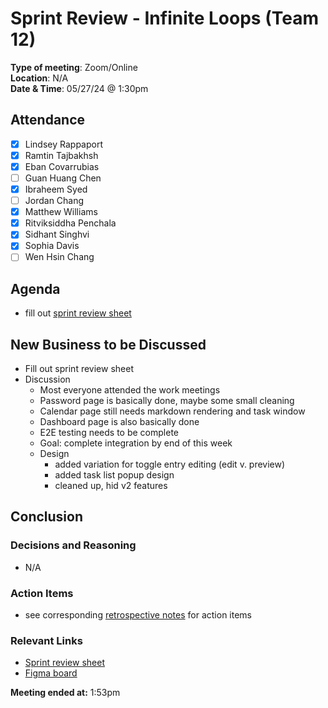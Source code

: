 # Sprint Review - Infinite Loops (Team 12)

**Type of meeting**: Zoom/Online \
**Location**:  N/A \
**Date & Time**: 05/27/24 @ 1:30pm 

## Attendance

- [x] Lindsey Rappaport
- [x] Ramtin Tajbakhsh
- [x] Eban Covarrubias
- [ ] Guan Huang Chen
- [x] Ibraheem Syed
- [ ] Jordan Chang
- [x] Matthew Williams
- [x] Ritviksiddha Penchala
- [x] Sidhant Singhvi
- [x] Sophia Davis
- [ ] Wen Hsin Chang

## Agenda

- fill out [sprint review sheet](https://docs.google.com/document/d/1aNx1JAccT9kcDqOUyEABUfJLeqdjSSzb1xq9lsqXD0I/edit?usp=sharing)

## New Business to be Discussed

- Fill out sprint review sheet
- Discussion
  - Most everyone attended the work meetings
  - Password page is basically done, maybe some small cleaning
  - Calendar page still needs markdown rendering and task window
  - Dashboard page is also basically done
  - E2E testing needs to be complete
  - Goal: complete integration by end of this week
  - Design
    - added variation for toggle entry editing (edit v. preview)
    - added task list popup design
    - cleaned up, hid v2 features

## Conclusion

### Decisions and Reasoning

- N/A

### Action Items

- see corresponding [retrospective notes](./052724-retrospective-w8.md) for action items

### Relevant Links

- [Sprint review sheet](https://docs.google.com/document/d/1aNx1JAccT9kcDqOUyEABUfJLeqdjSSzb1xq9lsqXD0I/edit?usp=sharing)
- [Figma board](https://www.figma.com/design/Vcmpxe7RRHcT9bNZ1PNhe7/Brainstorm?node-id=0-1&t=ETNM1oYVLLqfAhZP-0)

**Meeting ended at:** 1:53pm
